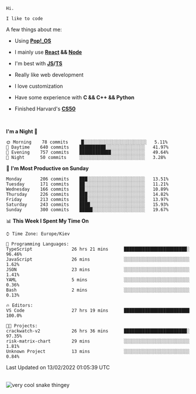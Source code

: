 ```
Hi.

I like to code
```

A few things about me:

-   Using **[Pop!\_OS](https://pop.system76.com/)**

-   I mainly use **[React](https://reactjs.org/) && [Node](https://nodejs.org/en/)**

-   I'm best with **[JS](https://www.javascript.com/)/[TS](https://www.typescriptlang.org/)**

-   Really like web development

-   I love customization

-   Have some experience with **C && C++ && Python**

-   Finished Harvard's **[CS50](https://cs50.harvard.edu)**

<br>

<!--START_SECTION:waka-->
**I'm a Night 🦉** 

```text
🌞 Morning    78 commits     █░░░░░░░░░░░░░░░░░░░░░░░░   5.11% 
🌆 Daytime    640 commits    ██████████░░░░░░░░░░░░░░░   41.97% 
🌃 Evening    757 commits    ████████████░░░░░░░░░░░░░   49.64% 
🌙 Night      50 commits     ░░░░░░░░░░░░░░░░░░░░░░░░░   3.28%

```
📅 **I'm Most Productive on Sunday** 

```text
Monday       206 commits    ███░░░░░░░░░░░░░░░░░░░░░░   13.51% 
Tuesday      171 commits    ██░░░░░░░░░░░░░░░░░░░░░░░   11.21% 
Wednesday    166 commits    ██░░░░░░░░░░░░░░░░░░░░░░░   10.89% 
Thursday     226 commits    ███░░░░░░░░░░░░░░░░░░░░░░   14.82% 
Friday       213 commits    ███░░░░░░░░░░░░░░░░░░░░░░   13.97% 
Saturday     243 commits    ████░░░░░░░░░░░░░░░░░░░░░   15.93% 
Sunday       300 commits    █████░░░░░░░░░░░░░░░░░░░░   19.67%

```


📊 **This Week I Spent My Time On** 

```text
⌚︎ Time Zone: Europe/Kiev

💬 Programming Languages: 
TypeScript               26 hrs 21 mins      ████████████████████████░   96.46% 
JavaScript               26 mins             ░░░░░░░░░░░░░░░░░░░░░░░░░   1.62% 
JSON                     23 mins             ░░░░░░░░░░░░░░░░░░░░░░░░░   1.41% 
YAML                     5 mins              ░░░░░░░░░░░░░░░░░░░░░░░░░   0.36% 
Bash                     2 mins              ░░░░░░░░░░░░░░░░░░░░░░░░░   0.13%

🔥 Editors: 
VS Code                  27 hrs 19 mins      █████████████████████████   100.0%

🐱‍💻 Projects: 
crackwatch-v2            26 hrs 36 mins      ████████████████████████░   97.35% 
risk-matrix-chart        29 mins             ░░░░░░░░░░░░░░░░░░░░░░░░░   1.81% 
Unknown Project          13 mins             ░░░░░░░░░░░░░░░░░░░░░░░░░   0.84%

```


 Last Updated on 13/02/2022 01:05:39 UTC
<!--END_SECTION:waka-->

<br>

<img title="" src="https://raw.githubusercontent.com/Trunkelis/Trunkelis/output/github-contribution-grid-snake.svg" alt="very cool snake thingey" data-align="left">

